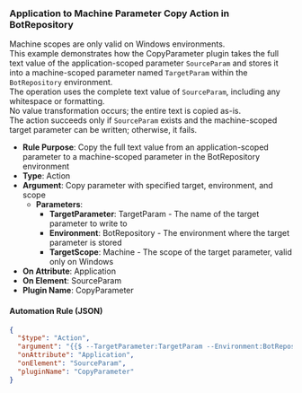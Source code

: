 ### Application to Machine Parameter Copy Action in BotRepository

Machine scopes are only valid on Windows environments.  
This example demonstrates how the CopyParameter plugin takes the full text value of the application-scoped parameter `SourceParam` and stores it into a machine-scoped parameter named `TargetParam` within the `BotRepository` environment.  
The operation uses the complete text value of `SourceParam`, including any whitespace or formatting.  
No value transformation occurs; the entire text is copied as-is.  
The action succeeds only if `SourceParam` exists and the machine-scoped target parameter can be written; otherwise, it fails.

- **Rule Purpose**: Copy the full text value from an application-scoped parameter to a machine-scoped parameter in the BotRepository environment  
- **Type**: Action  
- **Argument**: Copy parameter with specified target, environment, and scope  
  - **Parameters**:  
    - **TargetParameter**: TargetParam - The name of the target parameter to write to  
    - **Environment**: BotRepository - The environment where the target parameter is stored  
    - **TargetScope**: Machine - The scope of the target parameter, valid only on Windows  
- **On Attribute**: Application  
- **On Element**: SourceParam  
- **Plugin Name**: CopyParameter  

#### Automation Rule (JSON)

```json
{
  "$type": "Action",
  "argument": "{{$ --TargetParameter:TargetParam --Environment:BotRepository --TargetScope:Machine}}",
  "onAttribute": "Application",
  "onElement": "SourceParam",
  "pluginName": "CopyParameter"
}
```
